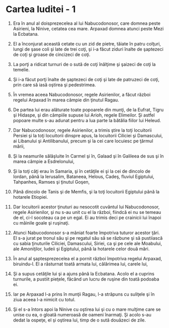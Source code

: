 # Cartea Iuditei - 1

1. Era în anul al doisprezecelea al lui Nabucodonosor, care domnea peste Asirieni, la Ninive, cetatea cea mare. Arpaxad domnea atunci peste Mezi la Ecbatana. 

2. El a înconjurat această cetate cu un zid de pietre, tăiate în patru colţuri, lungi de şase coli şi late de trei coţi, şi i-a făcut ziduri înalte de şaptezeci de coţi şi groase de cincizeci de coţi. 

3. La porţi a ridicat turnuri de o sută de coţi înălţime şi şaizeci de coţi la temelie. 

4. Şi i-a făcut porţi înalte de şaptezeci de coţi şi late de patruzeci de coţi, prin care să iasă oştirea şi pedestrimea. 

5. În vremea aceea Nabucodonosor, regele Asirienilor, a făcut război regelui Arpaxad în marea câmpie din ţinutul Ragau. 

6. De partea lui erau alăturate toate popoarele din munţi, de la Eufrat, Tigru şi Hidaspe, şi din câmpiile supuse lui Arioh, regele Elimeilor. Şi astfel popoare multe s-au adunat pentru a lua parte la bătălia fiilor lui Heleud. 

7. Dar Nabucodonosor, regele Asirienilor, a trimis ştire la toţi locuitorii Persiei şi la toţi locuitorii dinspre apus, la locuitorii Ciliciei şi Damascului, ai Libanului şi Antilibanului, precum şi la cei care locuiesc pe ţărmul mării, 

8. Şi la neamurile sălăşluite în Carmel şi în, Galaad şi în Galileea de sus şi în marea câmpie a Esdrelonului, 

9. Şi la toţi câţi erau în Samaria, şi în cetăţile ei şi la cei de dincolo de Iordan, până la Ierusalim, Bataneea, Helous, Cadeş, fluviul Egiptului, Tahpanhes, Ramses şi ţinutul Goşen, 

10. Până dincolo de Tanis şi de Memfis, şi la toţi locuitorii Egiptului până la hotarele Etiopiei. 

11. Dar locuitorii acestor ţinuturi au nesocotit cuvântul lui Nabucodonosor, regele Asirienilor, şi nu s-au unit cu el la război, fiindcă ei nu se temeau de el, ci-l socoteau ca pe un egal. Ei au trimis deci pe crainicii lui înapoi cu mâinile goale şi ruşinaţi. 

12. Atunci Nabucodonosor s-a mâniat foarte împotriva tuturor acestor ţări. El s-a jurat pe tronul său şi pe regatul său să se răzbune şi să pustiiască cu sabia ţinuturile Ciliciei, Damascului, Siriei, ca şi pe cele ale Moabului, ale Amoniţilor, Iudeii şi Egiptului, până la hotarele celor două mări. 

13. În anul al şaptesprezecelea el a pornit război împotriva regelui Arpaxad, biruindu-l. El a răsturnat toată armata lui, călărimea lui, carele lui, 

14. Şi a supus cetăţile lui şi a ajuns până la Ecbatana. Acolo el a cuprins turnurile, a pustiit pieţele, făcând un lucru de ruşine din toată podoaba ei. 

15. Iar pe Arpaxad l-a prins în munţii Ragau, l-a străpuns cu suliţele şi în ziua aceea l-a nimicit cu totul. 

16. Şi el s-a întors apoi la Ninive cu oştirea lui şi cu o mare mulţime care se unise cu ea, o gloată numeroasă de oameni înarmaţi. Şi acolo s-au dedat la ospeţe, el şi oştirea lui, timp de o sută douăzeci de zile. 

